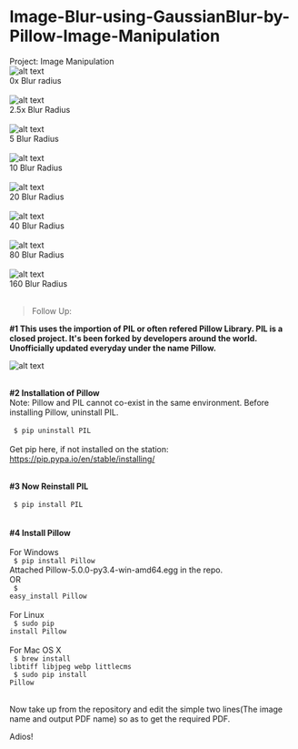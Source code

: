 # Image-Blur-using-GaussianBlur-by-Pillow-Image-Manipulation
Project: Image Manipulation
<br>
![alt text](https://github.com/yashpathack/Image-Blur-using-GaussianBlur-by-Pillow-Image-Manipulation/blob/master/Resources/0.jpg)<br/>0x Blur radius<br/><br/>
![alt text](https://github.com/yashpathack/Image-Blur-using-GaussianBlur-by-Pillow-Image-Manipulation/blob/master/Resources/2.5.PNG)<br/>2.5x Blur Radius<br/><br/> 
![alt text](https://github.com/yashpathack/Image-Blur-using-GaussianBlur-by-Pillow-Image-Manipulation/blob/master/Resources/5.PNG)<br/>5 Blur Radius<br/><br/>
![alt text](https://github.com/yashpathack/Image-Blur-using-GaussianBlur-by-Pillow-Image-Manipulation/blob/master/Resources/10.PNG)<br/>10 Blur Radius<br/><br/>
![alt text](https://github.com/yashpathack/Image-Blur-using-GaussianBlur-by-Pillow-Image-Manipulation/blob/master/Resources/20.PNG)<br/>20 Blur Radius<br/><br/>
![alt text](https://github.com/yashpathack/Image-Blur-using-GaussianBlur-by-Pillow-Image-Manipulation/blob/master/Resources/40.PNG)<br/>40 Blur Radius<br/><br/>
![alt text](https://github.com/yashpathack/Image-Blur-using-GaussianBlur-by-Pillow-Image-Manipulation/blob/master/Resources/80.PNG)<br/>80 Blur Radius<br/><br/>
![alt text](https://github.com/yashpathack/Image-Blur-using-GaussianBlur-by-Pillow-Image-Manipulation/blob/master/Resources/160.PNG)<br/>160 Blur Radius<br/><br/>




>Follow Up: </br>

<b>#1 This uses the importion of PIL or often refered Pillow Library. PIL is a closed project. It's been forked by developers around the world. Unofficially updated everyday under the name Pillow.</b>

![alt text](https://github.com/yashpathack/Print-Images-to-PDF/blob/master/pillowimage.jpg)<br/><br/>

<b>#2 Installation of Pillow</b></br>
Note: Pillow and PIL cannot co-exist in the same environment. Before installing Pillow, uninstall PIL.<br/>
</br><code> 
$ pip uninstall PIL
</code></br></br>Get pip here, if not installed on the station: https://pip.pypa.io/en/stable/installing/</br></br>

<b>#3 Now Reinstall PIL</b></br>
</br><code> 
$ pip install PIL
</code></br>
</br>
<b>#4 Install Pillow</b></br>
</br>
For Windows</br>
<code> 
$ pip install Pillow
</code></br>
Attached Pillow-5.0.0-py3.4-win-amd64.egg in the repo.
</br>
OR
</br><code> 
$ easy_install Pillow
</code></br></br>
For Linux</br>
<code> 
$ sudo pip install Pillow
</code></br></br>
For Mac OS X</br>
<code> 
$ brew install libtiff libjpeg webp littlecms
</code></br>
<code> 
$ sudo pip install Pillow
</code></br></br>




Now take up  from the repository and edit the simple two lines(The image name and output PDF name) so as to get the required PDF.

Adios!
